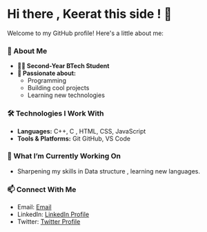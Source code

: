 
# Hi there , Keerat this side ! 👋  

Welcome to my GitHub profile! Here's a little about me:  

### 📌 About Me  
- **👨‍💻 Second-Year BTech Student**  
- **🚀 Passionate about:**  
  - Programming  
  - Building cool projects  
  - Learning new technologies    

### 🛠️ Technologies I Work With  
- **Languages:** C++, C , HTML, CSS, JavaScript 
- **Tools & Platforms:** Git GitHub, VS Code  

### 🔭 What I’m Currently Working On  
- Sharpening my skills in Data structure , learning new languages.    

### 📫 Connect With Me  
- Email: [Email](keeratpreetkaur2005@gmail.com) 
- LinkedIn: [LinkedIn Profile](https://www.linkedin.com/in/keeratpreet-kaur-087b0a294/) 
- Twitter: [Twitter Profile](https://x.com/KaurKeeratpreet)
